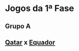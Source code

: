 # Jogos da 1ª Fase

## Grupo A

## [Qatar](https://cdn-icons-png.flaticon.com/128/197/197618.png) x [Equador](https://cdn-icons-png.flaticon.com/128/4854/4854969.png) 

##  
